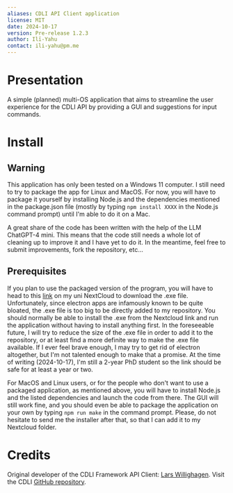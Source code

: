 ```yaml
---
aliases: CDLI API Client application
license: MIT
date: 2024-10-17
version: Pre-release 1.2.3
author: Ilī-Yahu
contact: ili-yahu@pm.me
---
```


# Presentation
A simple (planned) multi-OS application that aims to streamline the user experience for the CDLI API by providing a GUI and suggestions for input commands.

# Install
## Warning
This application has only been tested on a Windows 11 computer. I still need to try to package the app for Linux and MacOS. For now, you will have to package it yourself by installing Node.js and the dependencies mentioned in the package.json file (mostly by typing `npm install XXXX` in the Node.js command prompt) until I'm able to do it on a Mac.

A great share of the code has been written with the help of the LLM ChatGPT-4 mini. This means that the code still needs a whole lot of cleaning up to improve it and I have yet to do it. In the meantime, feel free to submit improvements, fork the repository, etc...

## Prerequisites
If you plan to use the packaged version of the program, you will have to head to this [link](https://nextcloud.univ-lille.fr/index.php/s/KZKJmy2sn5yspJn) on my uni NextCloud to download the .exe file. Unfortunately, since electron apps are infamously known to be quite bloated, the .exe file is too big to be directly added to my repository. You should normally be able to install the .exe from the Nextcloud link and run the application without having to install anything first. In the foreseeable future, I will try to reduce the size of the .exe file in order to add it to the repository, or at least find a more definite way to make the .exe file available. If I ever feel brave enough, I may try to get rid of electron altogether, but I'm not talented enough to make that a promise.
At the time of writing (2024-10-17), I'm still a 2-year PhD student so the link should be safe for at least a year or two. 

For MacOS and Linux users, or for the people who don't want to use a packaged application, as mentioned above, you will have to install Node.js and the listed dependencies and launch the code from there. The GUI will still work fine, and you should even be able to package the application on your own by typing `npm run make` in the command prompt. Please, do not hesitate to send me the installer after that, so that I can add it to my Nextcloud folder.

# Credits
Original developer of the CDLI Framework API Client: [Lars Willighagen](https://orcid.org/0000-0002-4751-4637). Visit the CDLI [GitHub repository](https://github.com/cdli-gh/framework-api-client).
